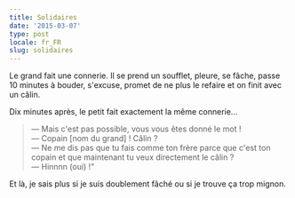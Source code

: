 ```yaml
---
title: Solidaires
date: '2015-03-07'
type: post
locale: fr_FR
slug: solidaires
---
```


Le grand fait une connerie. Il se prend un soufflet, pleure, se fâche, passe 10 minutes à bouder, s'excuse, promet de ne plus le refaire et on finit avec un câlin.

Dix minutes après, le petit fait exactement la même connerie...

> — Mais c'est pas possible, vous vous êtes donné le mot !  
> — Copain [nom du grand] ! Câlin ?  
> — Ne me dis pas que tu fais comme ton frère parce que c'est ton copain et que maintenant tu veux directement le câlin ?  
> — Hinnnn (oui) !"

Et là, je sais plus si je suis doublement fâché ou si je trouve ça trop mignon.
